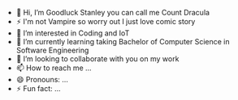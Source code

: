 - 👋 Hi, I’m Goodluck Stanley you can call me Count Dracula
- ⚡  I'm not Vampire so worry out I just love comic story
- 👀 I’m interested in Coding and IoT
- 🌱 I’m currently learning taking Bachelor of Computer Science in Software Engineering
- 💞️ I’m looking to collaborate with you on my work
- 📫 How to reach me ...
- 😄 Pronouns: ...
- ⚡ Fun fact: ...

<!---
CodeWithDrac/CodeWithDrac is a ✨ special ✨ repository because its `README.md` (this file) appears on your GitHub profile.
You can click the Preview link to take a look at your changes.
--->
